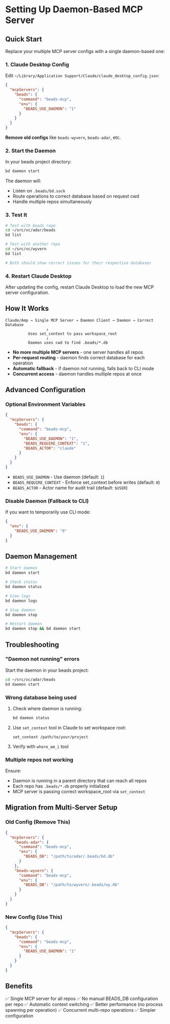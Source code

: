 # Setting Up Daemon-Based MCP Server

## Quick Start

Replace your multiple MCP server configs with a single daemon-based one:

### 1. Claude Desktop Config

Edit `~/Library/Application Support/Claude/claude_desktop_config.json`:

```json
{
  "mcpServers": {
    "beads": {
      "command": "beads-mcp",
      "env": {
        "BEADS_USE_DAEMON": "1"
      }
    }
  }
}
```

**Remove old configs** like `beads-wyvern`, `beads-adar`, etc.

### 2. Start the Daemon

In your beads project directory:

```bash
bd daemon start
```

The daemon will:
- Listen on `.beads/bd.sock`
- Route operations to correct database based on request cwd
- Handle multiple repos simultaneously

### 3. Test It

```bash
# Test with beads repo
cd ~/src/vc/adar/beads
bd list

# Test with another repo
cd ~/src/vc/wyvern
bd list

# Both should show correct issues for their respective databases
```

### 4. Restart Claude Desktop

After updating the config, restart Claude Desktop to load the new MCP server configuration.

## How It Works

```
Claude/Amp → Single MCP Server → Daemon Client → Daemon → Correct Database
                  ↓ 
          Uses set_context to pass workspace_root
                  ↓
          Daemon uses cwd to find .beads/*.db
```

- **No more multiple MCP servers** - one server handles all repos
- **Per-request routing** - daemon finds correct database for each operation
- **Automatic fallback** - if daemon not running, falls back to CLI mode
- **Concurrent access** - daemon handles multiple repos at once

## Advanced Configuration

### Optional Environment Variables

```json
{
  "mcpServers": {
    "beads": {
      "command": "beads-mcp",
      "env": {
        "BEADS_USE_DAEMON": "1",
        "BEADS_REQUIRE_CONTEXT": "1",
        "BEADS_ACTOR": "claude"
      }
    }
  }
}
```

- `BEADS_USE_DAEMON` - Use daemon (default: `1`)
- `BEADS_REQUIRE_CONTEXT` - Enforce set_context before writes (default: `0`)
- `BEADS_ACTOR` - Actor name for audit trail (default: `$USER`)

### Disable Daemon (Fallback to CLI)

If you want to temporarily use CLI mode:

```json
{
  "env": {
    "BEADS_USE_DAEMON": "0"
  }
}
```

## Daemon Management

```bash
# Start daemon
bd daemon start

# Check status
bd daemon status

# View logs
bd daemon logs

# Stop daemon
bd daemon stop

# Restart daemon
bd daemon stop && bd daemon start
```

## Troubleshooting

### "Daemon not running" errors

Start the daemon in your beads project:
```bash
cd ~/src/vc/adar/beads
bd daemon start
```

### Wrong database being used

1. Check where daemon is running:
   ```bash
   bd daemon status
   ```

2. Use `set_context` tool in Claude to set workspace root:
   ```
   set_context /path/to/your/project
   ```

3. Verify with `where_am_i` tool

### Multiple repos not working

Ensure:
- Daemon is running in a parent directory that can reach all repos
- Each repo has `.beads/*.db` properly initialized
- MCP server is passing correct workspace_root via `set_context`

## Migration from Multi-Server Setup

### Old Config (Remove This)

```json
{
  "mcpServers": {
    "beads-adar": {
      "command": "beads-mcp",
      "env": {
        "BEADS_DB": "/path/to/adar/.beads/bd.db"
      }
    },
    "beads-wyvern": {
      "command": "beads-mcp",
      "env": {
        "BEADS_DB": "/path/to/wyvern/.beads/wy.db"
      }
    }
  }
}
```

### New Config (Use This)

```json
{
  "mcpServers": {
    "beads": {
      "command": "beads-mcp",
      "env": {
        "BEADS_USE_DAEMON": "1"
      }
    }
  }
}
```

## Benefits

✅ Single MCP server for all repos
✅ No manual BEADS_DB configuration per repo
✅ Automatic context switching
✅ Better performance (no process spawning per operation)
✅ Concurrent multi-repo operations
✅ Simpler configuration
